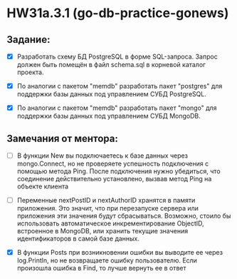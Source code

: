 # HW31a.3.1 (go-db-practice-gonews)

## Задание:

- [X] Разработать схему БД PostgreSQL в форме SQL-запроса. Запрос должен быть помещён в файл schema.sql в корневой каталог проекта.

- [X] По аналогии с пакетом "memdb" разработать пакет "postgres" для поддержки базы данных под управлением СУБД PostgreSQL.

- [X] По аналогии с пакетом "memdb" разработать пакет "mongo" для поддержки базы данных под управлением СУБД MongoDB.

## Замечания от ментора:

- [ ] В функции New вы подключаетесь к базе данных через mongo.Connect, но не проверяете успешность подключения с помощью метода Ping. После подключения нужно убедиться, что соединение действительно установлено, вызвав метод Ping на объекте клиента

- [ ] Переменные nextPostID и nextAuthorID хранятся в памяти приложения. Это значит, что при перезапуске сервера или приложения эти значения будут сбрасываться. Возможно, стоило бы использовать автоматическое инкрементирование ObjectID, встроенное в MongoDB, или хранить текущие значения идентификаторов в самой базе данных.

- [X] В функции Posts при возникновении ошибки вы выводите ее через log.Println, но не возвращаете ошибку пользователю. Если произошла ошибка в Find, то лучше вернуть ее в ответ
